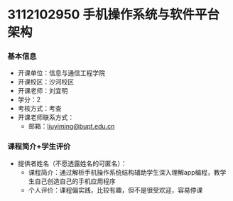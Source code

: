 # 3112102950 手机操作系统与软件平台架构
### 基本信息
- 开课单位：信息与通信工程学院
- 开课校区：沙河校区
- 开课老师：刘宜明
- 学分：2
- 考核方式：考查
- 开课老师联系方式：
  - 邮箱：liuyiming@bupt.edu.cn
### 课程简介+学生评价
- 提供者姓名（不愿透露姓名的可匿名）：
  - 课程简介：通过解析手机操作系统结构辅助学生深入理解app编程，教学生自己创造自己的手机应用程序
  - 个人评价：课程偏实践，比较有趣，但不是很受欢迎，容易停课